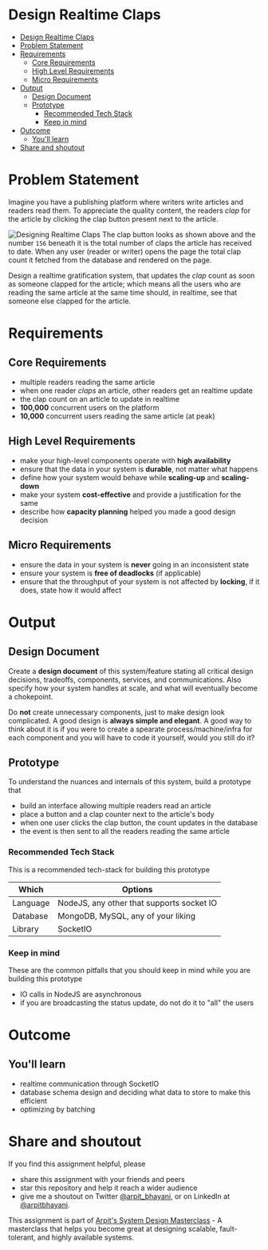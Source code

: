 Design Realtime Claps
===

<!--ts-->
* [Design Realtime Claps](#design-realtime-claps)
* [Problem Statement](#problem-statement)
* [Requirements](#requirements)
   * [Core Requirements](#core-requirements)
   * [High Level Requirements](#high-level-requirements)
   * [Micro Requirements](#micro-requirements)
* [Output](#output)
   * [Design Document](#design-document)
   * [Prototype](#prototype)
      * [Recommended Tech Stack](#recommended-tech-stack)
      * [Keep in mind](#keep-in-mind)
* [Outcome](#outcome)
   * [You'll learn](#youll-learn)
* [Share and shoutout](#share-and-shoutout)
<!--te-->

# Problem Statement

Imagine you have a publishing platform where writers write articles and readers read them. To appreciate the quality content, the readers _clap_ for the article by clicking the clap button present next to the article.

![Designing Realtime Claps](https://user-images.githubusercontent.com/4745789/137951051-3d18a202-e719-4e9c-a430-d8da6ddebaec.png)
The clap button looks as shown above and the number `156` beneath it is the total number of claps the article has received to date. When any user (reader or writer) opens the page the total clap count it fetched from the database and rendered on the page.

Design a realtime gratification system, that updates the _clap_ count as soon as someone clapped for the article; which means all the users who are reading the same article at the same time should, in realtime, see that someone else clapped for the article.

# Requirements

## Core Requirements

 - multiple readers reading the same article
 - when one reader _claps_ an article, other readers get an realtime update
 - the clap count on an article to update in realtime
 - **100,000** concurrent users on the platform
 - **10,000** concurrent users reading the same article (at peak)

##  High Level Requirements
<!--hs-->
- make your high-level components operate with **high availability**
 - ensure that the data in your system is **durable**, not matter what happens
 - define how your system would behave while **scaling-up** and **scaling-down**
 - make your system **cost-effective** and provide a justification for the same
 - describe how **capacity planning** helped you made a good design decision
<!--he-->

##  Micro Requirements
<!--ms-->
- ensure the data in your system is **never** going in an inconsistent state
 - ensure your system is **free of deadlocks** (if applicable)
 - ensure that the throughput of your system is not affected by **locking**, if it does, state how it would affect
<!--me-->

# Output

## Design Document
<!--ds-->
Create a **design document** of this system/feature stating all critical design decisions, tradeoffs, components, services, and communications. Also specify how your system handles at scale, and what will eventually become a chokepoint.

Do **not** create unnecessary components, just to make design look complicated. A good design is **always simple and elegant**. A good way to think about it is if you were to create a spearate process/machine/infra for each component and you will have to code it yourself, would you still do it?
<!--de-->

## Prototype

To understand the nuances and internals of this system, build a prototype that

- build an interface allowing multiple readers read an article
- place a button and a clap counter next to the article's body
- when one user clicks the clap button, the count updates in the database
- the event is then sent to all the readers reading the same article

###  Recommended Tech Stack

This is a recommended tech-stack for building this prototype

|Which|Options|
|-----|-----|
|Language|NodeJS, any other that supports socket IO|
|Database|MongoDB, MySQL, any of your liking|
|Library|SocketIO|

###  Keep in mind

These are the common pitfalls that you should keep in mind while you are building this prototype

- IO calls in NodeJS are asynchronous
- if you are broadcasting the status update, do not do it to "all" the users  

# Outcome

##  You'll learn

- realtime communication through SocketIO
- database schema design and deciding what data to store to make this efficient
- optimizing by batching

<!--fs-->
#  Share and shoutout

If you find this assignment helpful, please
 - share this assignment with your friends and peers
 - star this repository and help it reach a wider audience
 - give me a shoutout on Twitter [@arpit_bhayani](https://twitter.com/@arpit_bhayani), or on LinkedIn at [@arpitbhayani](https://www.linkedin.com/in/arpitbhayani/).

This assignment is part of [Arpit's System Design Masterclass](https://arpitbhayani.me/masterclass) - A masterclass that helps you become great at designing scalable, fault-tolerant, and highly available systems.
<!--fe-->